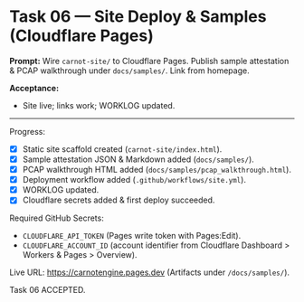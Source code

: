 # Task 06 — Site Deploy & Samples (Cloudflare Pages)
**Prompt:**
Wire `carnot-site/` to Cloudflare Pages. Publish sample attestation & PCAP walkthrough under `docs/samples/`. Link from homepage.

**Acceptance:**
- Site live; links work; WORKLOG updated.

---
Progress:
- [x] Static site scaffold created (`carnot-site/index.html`).
- [x] Sample attestation JSON & Markdown added (`docs/samples/`).
- [x] PCAP walkthrough HTML added (`docs/samples/pcap_walkthrough.html`).
- [x] Deployment workflow added (`.github/workflows/site.yml`).
- [x] WORKLOG updated.
- [x] Cloudflare secrets added & first deploy succeeded.

Required GitHub Secrets:
- `CLOUDFLARE_API_TOKEN` (Pages write token with Pages:Edit).
- `CLOUDFLARE_ACCOUNT_ID` (account identifier from Cloudflare Dashboard > Workers & Pages > Overview).

Live URL: https://carnotengine.pages.dev  (Artifacts under `/docs/samples/`).

Task 06 ACCEPTED.
